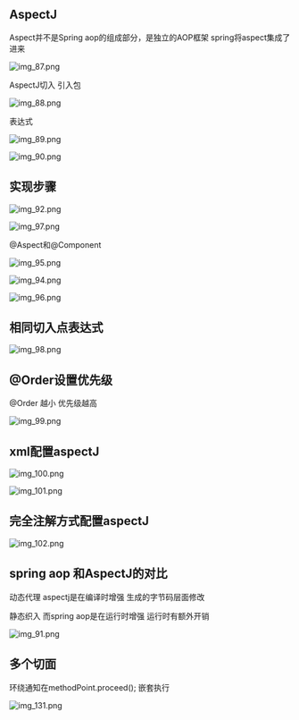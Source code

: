 AspectJ
---

Aspect并不是Spring aop的组成部分，是独立的AOP框架 spring将aspect集成了进来

![img_87.png](img_87.png)

AspectJ切入 引入包

![img_88.png](img_88.png)

表达式

![img_89.png](img_89.png)

![img_90.png](img_90.png)

实现步骤
---

![img_92.png](img_92.png)

![img_97.png](img_97.png)

@Aspect和@Component

![img_95.png](img_95.png)

![img_94.png](img_94.png)

![img_96.png](img_96.png)


相同切入点表达式
---
![img_98.png](img_98.png)

@Order设置优先级
---

@Order 越小 优先级越高

![img_99.png](img_99.png)


xml配置aspectJ
---
![img_100.png](img_100.png)

![img_101.png](img_101.png)

完全注解方式配置aspectJ
---

![img_102.png](img_102.png)


spring aop 和AspectJ的对比
----

动态代理 aspectj是在编译时增强 生成的字节码层面修改

静态织入 而spring aop是在运行时增强 运行时有额外开销

![img_91.png](img_91.png)

多个切面
---

环绕通知在methodPoint.proceed(); 嵌套执行

![img_131.png](img_131.png)